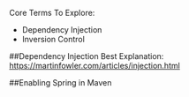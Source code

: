 Core Terms To Explore:
-   Dependency Injection
-   Inversion Control

##Dependency Injection
Best Explanation:
https://martinfowler.com/articles/injection.html


##Enabling Spring in Maven
